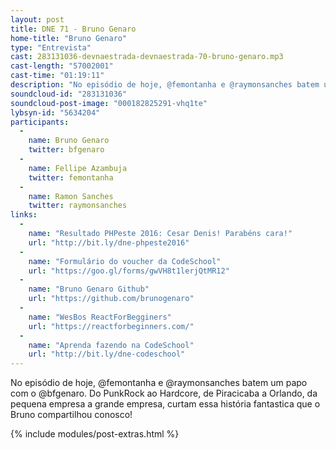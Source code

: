 ```yaml
---
layout: post
title: DNE 71 - Bruno Genaro
home-title: "Bruno Genaro"
type: "Entrevista"
cast: 283131036-devnaestrada-devnaestrada-70-bruno-genaro.mp3
cast-length: "57002001"
cast-time: "01:19:11"
description: "No episódio de hoje, @femontanha e @raymonsanches batem um papo com o @bfgenaro. Do PunkRock ao Hardcore, de Piracicaba a Orlando, da pequena empresa a grande empresa, curtam essa história fantastica que o Bruno compartilhou conosco!"
soundcloud-id: "283131036"
soundcloud-post-image: "000182825291-vhq1te"
lybsyn-id: "5634204"
participants:
  -
    name: Bruno Genaro
    twitter: bfgenaro
  -
    name: Fellipe Azambuja
    twitter: femontanha
  -
    name: Ramon Sanches
    twitter: raymonsanches
links:
  -
    name: "Resultado PHPeste 2016: Cesar Denis! Parabéns cara!"
    url: "http://bit.ly/dne-phpeste2016"
  -
    name: "Formulário do voucher da CodeSchool"
    url: "https://goo.gl/forms/gwVH8t1lerjQtMR12"
  -
    name: "Bruno Genaro Github"
    url: "https://github.com/brunogenaro"
  -
    name: "WesBos ReactForBegginers"
    url: "https://reactforbeginners.com/"
  -
    name: "Aprenda fazendo na CodeSchool"
    url: "http://bit.ly/dne-codeschool"
---
```


No episódio de hoje, @femontanha e @raymonsanches batem um papo com o @bfgenaro. Do PunkRock ao Hardcore, de Piracicaba a Orlando, da pequena empresa a grande empresa, curtam essa história fantastica que o Bruno compartilhou conosco!


{% include modules/post-extras.html %}
